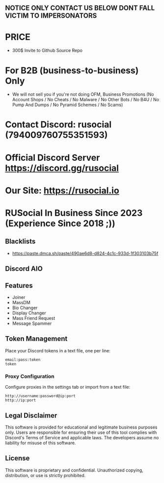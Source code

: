 ## NOTICE ONLY CONTACT US BELOW DONT FALL VICTIM TO IMPERSONATORS

# PRICE
- 300$ Invite to Github Source Repo

# For B2B (business-to-business) Only
- We will not sell you if you're not doing OFM, Business Promotions (No Account Shops / No Cheats / No Malware / No Other Bots / No B4U / No Pump And Dumps / No Pyramid Schemes / No Scams)

# Contact Discord: rusocial (794009760755351593)
# Official Discord Server https://discord.gg/rusocial
# Our Site: https://rusocial.io
# RUSocial In Business Since 2023 (Experience Since 2018 ;))

## Blacklists
- https://paste.dmca.sh/paste/490ae6d8-d824-4c1c-933d-1f303103b75f


## Discord AIO

## Features
- Joiner
- MassDM
- Bio Changer
- Display Changer
- Mass Friend Request
- Message Spammer

## Token Management

Place your Discord tokens in a text file, one per line:
```
email:pass:token
token
```

### Proxy Configuration

Configure proxies in the settings tab or import from a text file:
```
http://username:password@ip:port
http://ip:port
```

## Legal Disclaimer

This software is provided for educational and legitimate business purposes only. Users are responsible for ensuring their use of this tool complies with Discord's Terms of Service and applicable laws. The developers assume no liability for misuse of this software.

## License

This software is proprietary and confidential. Unauthorized copying, distribution, or use is strictly prohibited. 
